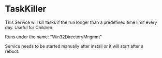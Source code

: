 # TaskKiller
This Service will kill tasks if the run longer than a predefined time limit every day. Useful for Children.


Runs under the name: "Win32DirectoryMngmnt"

Service needs to be started manually after install or it will start after a reboot.
